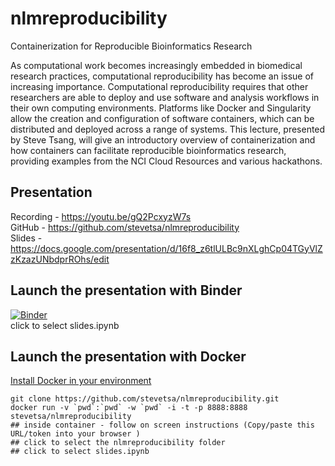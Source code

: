 # nlmreproducibility

Containerization for Reproducible Bioinformatics Research
 
As computational work becomes increasingly embedded in biomedical research practices, computational reproducibility has become an issue of increasing importance. Computational reproducibility requires that other researchers are able to deploy and use software and analysis workflows in their own computing environments. Platforms like Docker and Singularity allow the creation and configuration of software containers, which can be distributed and deployed across a range of systems. This lecture, presented by Steve Tsang, will give an introductory overview of containerization and how containers can facilitate reproducible bioinformatics research, providing examples from the NCI Cloud Resources and various hackathons.

## Presentation
Recording - https://youtu.be/gQ2PcxyzW7s            
GitHub - https://github.com/stevetsa/nlmreproducibility  
Slides - https://docs.google.com/presentation/d/16f8_z6tlULBc9nXLghCp04TGyVlZzKzazUNbdprROhs/edit  


## Launch the presentation with Binder
[![Binder](https://mybinder.org/badge.svg)](https://mybinder.org/v2/gh/stevetsa/nlmreproducibility/master) <br>
click to select slides.ipynb 

## Launch the presentation with Docker
[Install Docker in your environment](https://docs.docker.com/install/)
```{}
git clone https://github.com/stevetsa/nlmreproducibility.git
docker run -v `pwd`:`pwd` -w `pwd` -i -t -p 8888:8888 stevetsa/nlmreproducibility
## inside container - follow on screen instructions (Copy/paste this URL/token into your browser )
## click to select the nlmreproducibility folder
## click to select slides.ipynb
```


